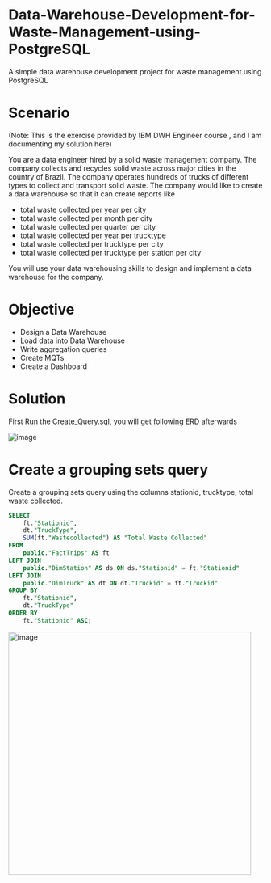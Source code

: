 # Data-Warehouse-Development-for-Waste-Management-using-PostgreSQL
A simple data warehouse development project for waste management using PostgreSQL


# Scenario
(Note: This is the exercise provided by IBM DWH Engineer course , and I am documenting my solution here)

You are a data engineer hired by a solid waste management company. The company collects and recycles solid waste across major cities in the country of Brazil. The company operates hundreds of trucks of different types to collect and transport solid waste. The company would like to create a data warehouse so that it can create reports like

- total waste collected per year per city
- total waste collected per month per city
- total waste collected per quarter per city
- total waste collected per year per trucktype
- total waste collected per trucktype per city
- total waste collected per trucktype per station per city

You will use your data warehousing skills to design and implement a data warehouse for the company.

# Objective
- Design a Data Warehouse
- Load data into Data Warehouse
- Write aggregation queries
- Create MQTs
- Create a Dashboard

# Solution

First Run the Create_Query.sql, you will get following ERD afterwards

![image](https://github.com/kwagle7/Data-Warehouse-Development-for-Waste-Management-using-PostgreSQL/assets/13037108/f1423950-f8d7-4ad5-945e-cf0973442b61)

# Create a grouping sets query
Create a grouping sets query using the columns stationid, trucktype, total waste collected.
```sql
SELECT
    ft."Stationid",
    dt."TruckType",
    SUM(ft."Wastecollected") AS "Total Waste Collected"
FROM
    public."FactTrips" AS ft
LEFT JOIN
    public."DimStation" AS ds ON ds."Stationid" = ft."Stationid"
LEFT JOIN
    public."DimTruck" AS dt ON dt."Truckid" = ft."Truckid"
GROUP BY
    ft."Stationid",
    dt."TruckType"
ORDER BY
    ft."Stationid" ASC;
```

<img width="481" alt="image" src="https://github.com/kwagle7/Data-Warehouse-Development-for-Waste-Management-using-PostgreSQL/assets/13037108/eb84554d-d8c7-48a3-9e49-83180b61dcdd">
